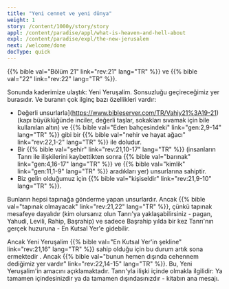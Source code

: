 ```yaml
---
title: "Yeni cennet ve yeni dünya"
weight: 1
story: /content/1000y/story/story
appl: /content/paradise/appl/what-is-heaven-and-hell-about
expl: /content/paradise/expl/the-new-jerusalem
next: /welcome/done
docType: quick
---
```



{{% bible val="Bölüm 21" link="rev:21" lang="TR" %}} ve {{% bible val="22" link="rev:22" lang="TR" %}}.

Sonunda kaderimize ulaştık: Yeni Yeruşalim. Sonsuzluğu geçireceğimiz yer burasıdır. Ve buranın çok ilginç bazı özellikleri vardır:
- Değerli unsurlarla](https://www.bibleserver.com/TR/Vahiy21%3A19-21) (kapı büyüklüğünde inciler, değerli taşlar, sokakları sıvamak için bile kullanılan altın) ve {{% bible val="Eden bahçesindeki" link="gen:2,9-14" lang="TR" %}} gibi bir {{% bible val="nehir ve hayat ağacı" link="rev:22,1-2" lang="TR" %}} ile doludur.
- Bir {{% bible val="şehir" link="rev:21,10-17" lang="TR" %}} (insanların Tanrı ile ilişkilerini kaybettikten sonra {{% bible val="barınak" link="gen:4,16-17" lang="TR" %}} ve {{% bible val="kimlik" link="gen:11,1-9" lang="TR" %}} aradıkları yer) unsurlarına sahiptir.
- Biz gelin olduğumuz için {{% bible val="kişiseldir" link="rev:21,9-10" lang="TR" %}}.

Bunların hepsi tapınağa gönderme yapan unsurlardır. Ancak {{% bible val="tapınak olmayacak" link="rev:21,22" lang="TR" %}}, çünkü tapınak mesafeye dayalıdır (kim olursanız olun Tanrı'ya yaklaşabilirsiniz - pagan, Yahudi, Levili, Rahip, Başrahip) ve sadece Başrahip yılda bir kez Tanrı'nın gerçek huzuruna - En Kutsal Yer'e gidebilir.

Ancak Yeni Yeruşalim {{% bible val="En Kutsal Yer'in şekline" link="rev:21,16" lang="TR" %}} sahip olduğu için bu durum artık sona ermektedir . Ancak {{% bible val="bunun hemen dışında cehennem dediğimiz yer vardır" link="rev:22,14-15" lang="TR" %}}. Bu, Yeni Yeruşalim'in amacını açıklamaktadır. Tanrı'yla ilişki içinde olmakla ilgilidir: Ya tamamen içindesinizdir ya da tamamen dışındasınızdır - kitabın ana mesajı.
